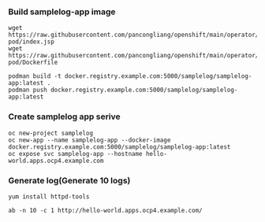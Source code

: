 
### Build samplelog-app image
~~~
wget https://raw.githubusercontent.com/pancongliang/openshift/main/operator/logging/samplelog-pod/index.jsp
wget https://raw.githubusercontent.com/pancongliang/openshift/main/operator/logging/samplelog-pod/Dockerfile

podman build -t docker.registry.example.com:5000/samplelog/samplelog-app:latest .
podman push docker.registry.example.com:5000/samplelog/samplelog-app:latest
~~~

### Create samplelog app serive
~~~
oc new-project samplelog
oc new-app --name samplelog-app --docker-image docker.registry.example.com:5000/samplelog/samplelog-app:latest
oc expose svc samplelog-app --hostname hello-world.apps.ocp4.example.com
~~~

### Generate log(Generate 10 logs)
~~~
yum install httpd-tools

ab -n 10 -c 1 http://hello-world.apps.ocp4.example.com/
~~~
